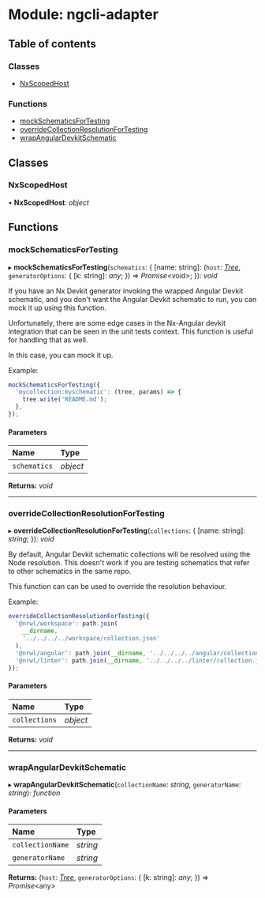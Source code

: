 # Module: ngcli-adapter

## Table of contents

### Classes

- [NxScopedHost](../../angular/nx-devkit/ngcli_adapter#nxscopedhost)

### Functions

- [mockSchematicsForTesting](../../angular/nx-devkit/ngcli_adapter#mockschematicsfortesting)
- [overrideCollectionResolutionForTesting](../../angular/nx-devkit/ngcli_adapter#overridecollectionresolutionfortesting)
- [wrapAngularDevkitSchematic](../../angular/nx-devkit/ngcli_adapter#wrapangulardevkitschematic)

## Classes

### NxScopedHost

• **NxScopedHost**: _object_

## Functions

### mockSchematicsForTesting

▸ **mockSchematicsForTesting**(`schematics`: { [name: string]: (`host`: [_Tree_](../../angular/nx-devkit/index#tree), `generatorOptions`: { [k: string]: _any_; }) => _Promise_<void\>; }): _void_

If you have an Nx Devkit generator invoking the wrapped Angular Devkit schematic,
and you don't want the Angular Devkit schematic to run, you can mock it up using this function.

Unfortunately, there are some edge cases in the Nx-Angular devkit integration that
can be seen in the unit tests context. This function is useful for handling that as well.

In this case, you can mock it up.

Example:

```typescript
mockSchematicsForTesting({
  'mycollection:myschematic': (tree, params) => {
    tree.write('README.md');
  },
});
```

#### Parameters

| Name         | Type     |
| :----------- | :------- |
| `schematics` | _object_ |

**Returns:** _void_

---

### overrideCollectionResolutionForTesting

▸ **overrideCollectionResolutionForTesting**(`collections`: { [name: string]: _string_; }): _void_

By default, Angular Devkit schematic collections will be resolved using the Node resolution.
This doesn't work if you are testing schematics that refer to other schematics in the
same repo.

This function can can be used to override the resolution behaviour.

Example:

```typescript
overrideCollectionResolutionForTesting({
  '@nrwl/workspace': path.join(
    __dirname,
    '../../../../workspace/collection.json'
  ),
  '@nrwl/angular': path.join(__dirname, '../../../../angular/collection.json'),
  '@nrwl/linter': path.join(__dirname, '../../../../linter/collection.json'),
});
```

#### Parameters

| Name          | Type     |
| :------------ | :------- |
| `collections` | _object_ |

**Returns:** _void_

---

### wrapAngularDevkitSchematic

▸ **wrapAngularDevkitSchematic**(`collectionName`: _string_, `generatorName`: _string_): _function_

#### Parameters

| Name             | Type     |
| :--------------- | :------- |
| `collectionName` | _string_ |
| `generatorName`  | _string_ |

**Returns:** (`host`: [_Tree_](../../angular/nx-devkit/index#tree), `generatorOptions`: { [k: string]: _any_; }) => _Promise_<any\>
